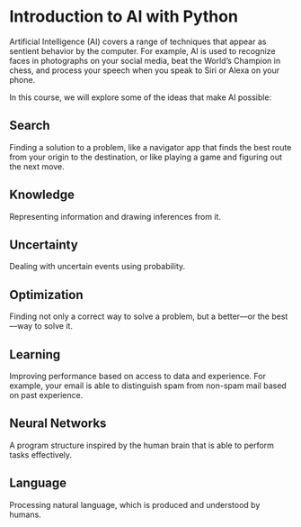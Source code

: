 # Introduction to AI with Python

Artificial Intelligence (AI) covers a range of techniques that appear as sentient behavior by the computer. For example, AI is used to recognize faces in photographs on your social media, beat the World’s Champion in chess, and process your speech when you speak to Siri or Alexa on your phone.

In this course, we will explore some of the ideas that make AI possible:

## Search

Finding a solution to a problem, like a navigator app that finds the best route from your origin to the destination, or like playing a game and figuring out the next move.

## Knowledge

Representing information and drawing inferences from it.

## Uncertainty

Dealing with uncertain events using probability.

## Optimization

Finding not only a correct way to solve a problem, but a better—or the best—way to solve it.

## Learning

Improving performance based on access to data and experience. For example, your email is able to distinguish spam from non-spam mail based on past experience.

## Neural Networks

A program structure inspired by the human brain that is able to perform tasks effectively.

## Language

Processing natural language, which is produced and understood by humans.

